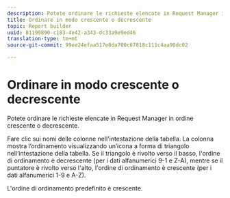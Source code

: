 ```yaml
---
description: Potete ordinare le richieste elencate in Request Manager in ordine crescente o decrescente.
title: Ordinare in modo crescente o decrescente
topic: Report builder
uuid: 81199890-c183-4e42-a343-dc33a9e9ed46
translation-type: tm+mt
source-git-commit: 99ee24efaa517e8da700c67818c111c4aa90dc02

---
```



# Ordinare in modo crescente o decrescente

Potete ordinare le richieste elencate in Request Manager in ordine crescente o decrescente.

Fare clic sui nomi delle colonne nell&#39;intestazione della tabella. La colonna mostra l’ordinamento visualizzando un’icona a forma di triangolo nell’intestazione della tabella. Se il triangolo è rivolto verso il basso, l&#39;ordine di ordinamento è decrescente (per i dati alfanumerici 9-1 e Z-A), mentre se il puntatore è rivolto verso l&#39;alto, l&#39;ordine di ordinamento è crescente (per i dati alfanumerici 1-9 e A-Z).

L&#39;ordine di ordinamento predefinito è crescente.
